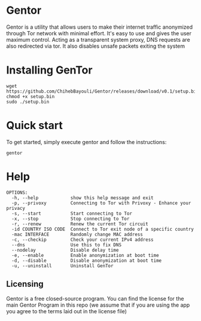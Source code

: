 # Gentor

Gentor is a utility that allows users to make their internet traffic anonymized through Tor network with minimal effort. It's easy to use and gives the user maximum control.
Acting as a transparent system proxy, DNS requests are also redirected via tor. It also disables unsafe packets exiting the system

# Installing GenTor

    wget https://github.com/ChihebBayouli/Gentor/releases/download/v0.1/setup.bin
    chmod +x setup.bin
    sudo ./setup.bin

# Quick start
To get started, simply execute gentor and follow the instructions:
    
    gentor

# Help
    OPTIONS:
      -h, --help            show this help message and exit
      -p, --privoxy         Connecting to Tor with Privoxy - Enhance your privacy
      -s, --start           Start connecting to Tor
      -x, --stop            Stop connecting to Tor
      -r, --renew           Renew the current Tor circuit
      -id COUNTRY ISO CODE  Connect to Tor exit node of a specific country
      -mac INTERFACE        Randomly change MAC address
      -c, --checkip         Check your current IPv4 address
      --dns                 Use this to fix DNS
      --nodelay             Disable delay time
      -e, --enable          Enable anonymization at boot time
      -d, --disable         Disable anonymization at boot time
      -u, --uninstall       Uninstall GenTor

## Licensing

Gentor is a free closed-source program.
You can find the license for the main Gentor Program in this repo (we assume that if you are using the app you agree to the terms laid out in the license file)
